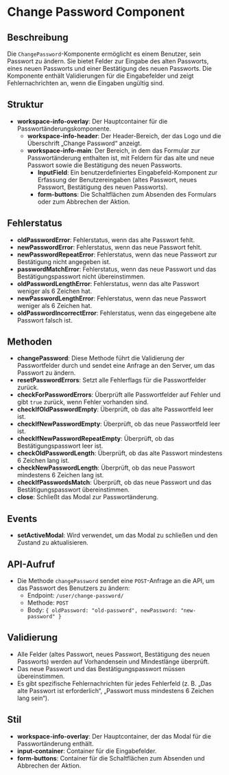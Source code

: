 # Change Password Component

## Beschreibung
Die `ChangePassword`-Komponente ermöglicht es einem Benutzer, sein Passwort zu ändern. Sie bietet Felder zur Eingabe des alten Passworts, eines neuen Passworts und einer Bestätigung des neuen Passworts. Die Komponente enthält Validierungen für die Eingabefelder und zeigt Fehlernachrichten an, wenn die Eingaben ungültig sind.

## Struktur
- **workspace-info-overlay**: Der Hauptcontainer für die Passwortänderungskomponente.
  - **workspace-info-header**: Der Header-Bereich, der das Logo und die Überschrift „Change Password“ anzeigt.
  - **workspace-info-main**: Der Bereich, in dem das Formular zur Passwortänderung enthalten ist, mit Feldern für das alte und neue Passwort sowie die Bestätigung des neuen Passworts.
    - **InputField**: Ein benutzerdefiniertes Eingabefeld-Komponent zur Erfassung der Benutzereingaben (altes Passwort, neues Passwort, Bestätigung des neuen Passworts).
    - **form-buttons**: Die Schaltflächen zum Absenden des Formulars oder zum Abbrechen der Aktion.

## Fehlerstatus
- **oldPasswordError**: Fehlerstatus, wenn das alte Passwort fehlt.
- **newPasswordError**: Fehlerstatus, wenn das neue Passwort fehlt.
- **newPasswordRepeatError**: Fehlerstatus, wenn das neue Passwort zur Bestätigung nicht angegeben ist.
- **passwordMatchError**: Fehlerstatus, wenn das neue Passwort und das Bestätigungspasswort nicht übereinstimmen.
- **oldPasswordLengthError**: Fehlerstatus, wenn das alte Passwort weniger als 6 Zeichen hat.
- **newPasswordLengthError**: Fehlerstatus, wenn das neue Passwort weniger als 6 Zeichen hat.
- **oldPasswordIncorrectError**: Fehlerstatus, wenn das eingegebene alte Passwort falsch ist.

## Methoden
- **changePassword**: Diese Methode führt die Validierung der Passwortfelder durch und sendet eine Anfrage an den Server, um das Passwort zu ändern.
- **resetPasswordErrors**: Setzt alle Fehlerflags für die Passwortfelder zurück.
- **checkForPasswordErrors**: Überprüft alle Passwortfelder auf Fehler und gibt `true` zurück, wenn Fehler vorhanden sind.
- **checkIfOldPasswordEmpty**: Überprüft, ob das alte Passwortfeld leer ist.
- **checkIfNewPasswordEmpty**: Überprüft, ob das neue Passwortfeld leer ist.
- **checkIfNewPasswordRepeatEmpty**: Überprüft, ob das Bestätigungspasswort leer ist.
- **checkOldPasswordLength**: Überprüft, ob das alte Passwort mindestens 6 Zeichen lang ist.
- **checkNewPasswordLength**: Überprüft, ob das neue Passwort mindestens 6 Zeichen lang ist.
- **checkIfPasswordsMatch**: Überprüft, ob das neue Passwort und das Bestätigungspasswort übereinstimmen.
- **close**: Schließt das Modal zur Passwortänderung.

## Events
- **setActiveModal**: Wird verwendet, um das Modal zu schließen und den Zustand zu aktualisieren.

## API-Aufruf
- Die Methode `changePassword` sendet eine `POST`-Anfrage an die API, um das Passwort des Benutzers zu ändern:
  - Endpoint: `/user/change-password/`
  - Methode: `POST`
  - Body: `{ oldPassword: "old-password", newPassword: "new-password" }`

## Validierung
- Alle Felder (altes Passwort, neues Passwort, Bestätigung des neuen Passworts) werden auf Vorhandensein und Mindestlänge überprüft.
- Das neue Passwort und das Bestätigungspasswort müssen übereinstimmen.
- Es gibt spezifische Fehlernachrichten für jedes Fehlerfeld (z. B. „Das alte Passwort ist erforderlich“, „Passwort muss mindestens 6 Zeichen lang sein“).

## Stil
- **workspace-info-overlay**: Der Hauptcontainer, der das Modal für die Passwortänderung enthält.
- **input-container**: Container für die Eingabefelder.
- **form-buttons**: Container für die Schaltflächen zum Absenden und Abbrechen der Aktion.
